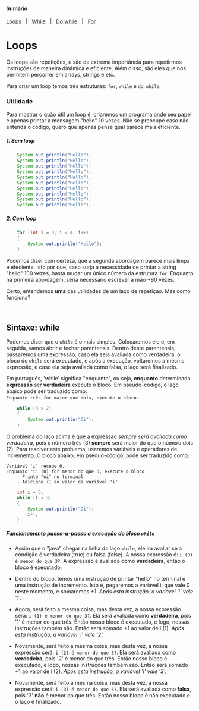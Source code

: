 #### Sumário
[Loops](https://github.com/FireguiQueen/Java/blob/main/!Explica%C3%A7%C3%B5es-java/arrays.md#criando-um-array") &nbsp; | &nbsp;
[While](https://github.com/FireguiQueen/Java/blob/main/!Explica%C3%A7%C3%B5es-java/arrays.md#arrays-multidimensionais) &nbsp; | &nbsp;
[Do while](https://github.com/FireguiQueen/Java/blob/main/!Explica%C3%A7%C3%B5es-java/arrays.md#iterando-um-array) &nbsp; | &nbsp;
[For](https://github.com/FireguiQueen/Java/blob/main/!Explica%C3%A7%C3%B5es-java/arrays.md#iterando-um-array) 

# Loops
Os loops são repetições, e são de extrema importância para repetirmos instruções de maneira dinâmica e eficiente. Além disso, são eles que nos permitem percorrer em arrays, strings e etc. 

Para criar um loop temos três estruturas: `for`, `while` e `do while`.

### Utilidade
Para mostrar o quão útil um loop é, criaremos um programa onde seu papel é apenas printar a mensagem "hello" 10 vezes. Não se preocupe caso não entenda o código, quero que apenas pense qual parece mais eficiente. 

##### 1. Sem loop
```java
    System.out.println("Hello");
    System.out.println("Hello");
    System.out.println("Hello");
    System.out.println("Hello");
    System.out.println("Hello");
    System.out.println("Hello");
    System.out.println("Hello");
    System.out.println("Hello");
    System.out.println("Hello");
    System.out.println("Hello");
```

##### 2. Com loop
```java
    for (int i = 0; i < 4; i++)
    {
        System.out.println("Hello");
    }
```

Podemos dizer com certeza, que a segunda abordagem parece mais limpa e efeciente. Isto por que, caso surja a necessidade de printar a string "hello" 100 vezes, basta mudar um único número da estrutura `for`. Enquanto na primeira abordagem, seria necessário escrever a mão +90 vezes.  

Certo, entendemos __uma__ das utilidades de um laço de repetiçao. Mas como funciona? 

</br>

## Sintaxe: while
Podemos dizer que o `while` é o mais simples. Colocaremos ele e, em seguida, vamos abrir e fechar parentensis. 
Dentro deste parentensis, passaremos uma expressão, caso ela seja avaliada como verdadeira, o bloco do `while` será executado, e após a execução, voltaremos a mesma expressão, e caso ela seja avaliada como falsa, o laço será finalizado. 

Em português, 'while' significa "enquanto", ou seja, __enquanto__ determinada __expressão__ ser __verdadeira__ execute o bloco. Em pseudo-código, o laço abaixo pode ser traduzido como: </br> 
`Enquanto três for maior que dois, execute o bloco.`.
```java
    while (3 > 2)
    {
        System.out.println("Oi");
    }
```

O problema do laço acima é que a expressão _sempre será avaliada como verdadeira_, pois o número três (3) __sempre__ será maior do que o número dois (2). 
Para resolver este problema, usaremos variáveis e operadores de incremento. O bloco abaixo, em pseduo-código, pode ser traduzido como: 
```
Variável 'i' recebe 0. 
Enquanto 'i' (0) for menor do que 3, execute o bloco. 
    - Printe "oi" no terminal
    - Adicione +1 ao valor da variável 'i'
```
```java
    int i = 0;
    while (i < 3)
    {
        System.out.println("Oi");
        i++;
    }
```

##### Funcionamento passo-a-passo a execução do bloco `while`

- Assim que o "java" chegar na linha do laço `while`, ele ira avaliar se a condição é verdadeira (true) ou falsa (false). A nossa expressão é: `i (0) é menor do que 3?`. A expressão é avaliada como __verdadeira__, então o bloco é executado;

- Dentro do bloco, temos uma instrução de printar "hello" no terminal e uma instrução de incremento. Isto é, pegaremos a variável i, que vale 0 neste momento, e somaremos +1. _Após esta instrução, a variável 'i' vale '1'._

- Agora, será feito a mesma coisa, mas desta vez, a nossa expressão será: `i (1) é menor do que 3?`. Ela será avaliada como __verdadeira__, pois '1' é menor do que três. Então nosso bloco é executado, e logo, nossas instruções também são. Então será somado +1 ao valor de i (1). _Após esta instrução, a variável 'i' vale '2'._

- Novamente, será feito a mesma coisa, mas desta vez, a nossa expressão será: `i (2) é menor do que 3?`. Ela será avaliada como __verdadeira__, pois '2' é menor do que três. Então nosso bloco é executado, e logo, nossas instruções também são. Então será somado +1 ao valor de i (2). _Após esta instrução, a variável 'i' vale '3'._

- Novamente, será feito a mesma coisa, mas desta vez, a nossa expressão será: `i (3) é menor do que 3?`. Ela será avaliada como __falsa__, pois '3' __não__ é menor do que três. Então nosso bloco é não executado e o laço é finalizado. 
